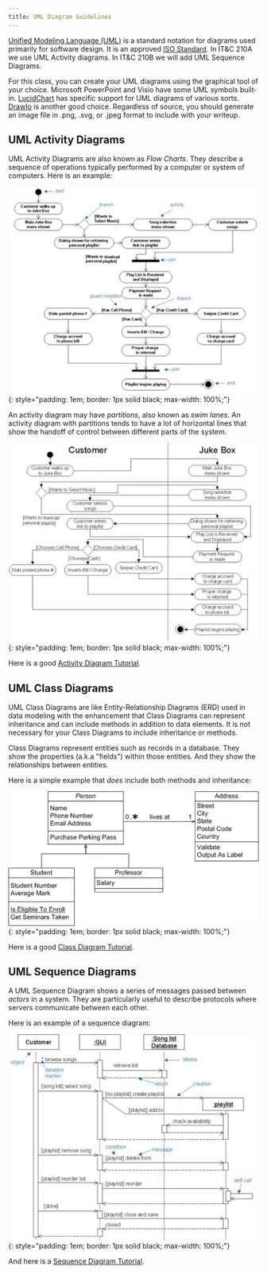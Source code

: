 ```yaml
---
title: UML Diagram Guidelines
---
```

[Unified Modeling Language (UML)](https://en.wikipedia.org/wiki/Unified_Modeling_Language) is a standard notation for diagrams used primarily for software design. It is an approved [ISO Standard](https://www.iso.org/). In IT&C 210A we use UML Activity diagrams. In IT&C 210B we will add UML Sequence Diagrams.

For this class, you can create your UML diagrams using the graphical tool of your choice. Microsoft PowerPoint and Visio have some UML symbols built-in. [LucidChart](https://www.lucidchart.com/) has specific support for UML diagrams of various sorts. [DrawIo](https://www.drawio.com/) is another good choice. Regardless of source, you should generate an image file in .png, .svg, or .jpeg format to include with your writeup.

## UML Activity Diagrams
UML Activity Diagrams are also known as *Flow Charts*. They describe a sequence of operations typically performed by a computer or system of computers. Here is an example:

![Activity Diagram](images/UmlActivity.png){: style="padding: 1em; border: 1px solid black; max-width: 100%;"}

An activity diagram may have *partitions*, also known as *swim lanes*. An activity diagram with partitions tends to have a lot of horizontal lines that show the handoff of control between different parts of the system.

![Activity Diagram](images/UmlActivityWithPartitions.png){: style="padding: 1em; border: 1px solid black; max-width: 100%;"}

Here is a good [Activity Diagram Tutorial](https://www.lucidchart.com/pages/uml-activity-diagram).

## UML Class Diagrams
UML Class Diagrams are like Entity-Relationship Diagrams (ERD) used in data modeling with the enhancement that Class Diagrams can represent inheritance and can include methods in addition to data elements. It is not necessary for your Class Diagrams to include inheritance or methods.

Class Diagrams represent entities such as records in a database. They show the properties (a.k.a "fields") within those entities. And they show the relationships between entities.

Here is a simple example that *does* include both methods and inheritance:

![Class Diagram](images/UmlClass.png){: style="padding: 1em; border: 1px solid black; max-width: 100%;"}

Here is a good [Class Diagram Tutorial](https://www.lucidchart.com/pages/uml-class-diagram).

## UML Sequence Diagrams

A UML Sequence Diagram shows a series of messages passed between *actors* in a system. They are particularly useful to describe protocols where servers communicate between each other.

Here is an example of a sequence diagram:

![Sequence Diagram](images/UmlSequence.png){: style="padding: 1em; border: 1px solid black; max-width: 100%;"}

And here is a [Sequence Diagram Tutorial](https://www.lucidchart.com/pages/uml-sequence-diagram).
